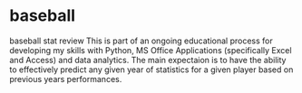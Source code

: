 # baseball
baseball stat review
This is part of an ongoing educational process for developing my skills with Python, MS Office Applications (specifically Excel and Access) and data analytics. The main expectaion is to have the ability to effectively predict any given year of statistics for a given player based on previous years performances. 
